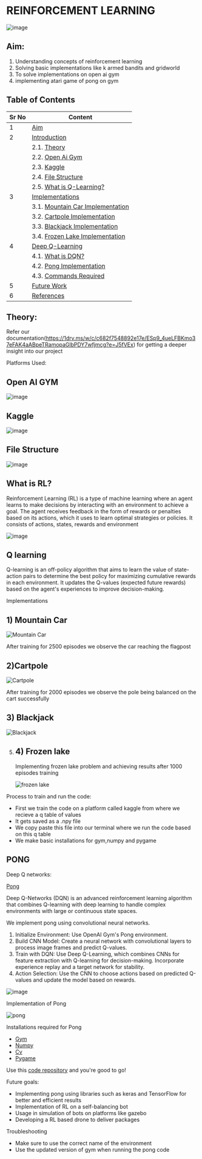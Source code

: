 # REINFORCEMENT LEARNING

![image](https://github.com/user-attachments/assets/fb57cc63-4175-48fe-8404-4797297112c5)


## Aim:
1) Understanding concepts of reinforcement learning
2) Solving basic implementations like k armed bandits and gridworld
3) To solve implementations on open ai gym
4) implementing atari game of pong on gym


## Table of Contents

| Sr No | Content                                    |
|-------|--------------------------------------------|
| 1     | [Aim](https://github.com/De-funkd/gym_master-Sra-/blob/main/README.md#aim)                          |
| 2     | [Introduction](https://github.com/De-funkd/gym_master-Sra-/blob/main/README.md#theory)                   |
|       | 2.1. [Theory](https://github.com/De-funkd/gym_master-Sra-/blob/main/README.md#theory)                    |
|       | 2.2. [Open Ai Gym](https://github.com/De-funkd/gym_master-Sra-/blob/main/README.md#Open-Ai-Gym)            |
|       | 2.3. [Kaggle](https://github.com/De-funkd/gym_master-Sra-/blob/main/README.md#Kaggle)            |
|       | 2.4. [File Structure](https://github.com/De-funkd/gym_master-Sra-/blob/main/README.md#File-Structure)               |
|       | 2.5. [What is Q-Learning?](https://github.com/De-funkd/gym_master-Sra-/blob/main/README.md#what-is-Q-learning)       |
| 3     | [Implementations](https://github.com/De-funkd/gym_master-Sra-/blob/main/README.md#Implementations)                |       
|       | 3.1. [Mountain Car Implementation](https://github.com/De-funkd/gym_master-Sra-/blob/main/README.md#Mountain-Car-Implementation) |       
|       | 3.2. [Cartpole Implementation](https://github.com/De-funkd/gym_master-Sra-/blob/main/README.md#Cartpole-Implementation)   |       
|       | 3.3. [Blackjack Implementation](https://github.com/De-funkd/gym_master-Sra-/blob/main/README.md#Blackjack-Implementation)  |       
|       | 3.4. [Frozen Lake Implementation](https://github.com/De-funkd/gym_master-Sra-/blob/main/README.md#Frozen-Lake-Implementation) |       
| 4     | [Deep Q-Learning](https://github.com/De-funkd/gym_master-Sra-/blob/main/README.md#Deep-Q-Learning)                |       
|       | 4.1. [What is DQN?](https://github.com/De-funkd/gym_master-Sra-/blob/main/README.md#What-Is-DQN)              |       
|       | 4.2. [Pong Implementation](https://github.com/De-funkd/gym_master-Sra-/blob/main/README.md#Pong-Implementation)       |       
|       | 4.3. [Commands Required](https://github.com/De-funkd/gym_master-Sra-/blob/main/README.md#Commands-Required)         |       
| 5     | [Future Work](https://github.com/De-funkd/gym_master-Sra-/blob/main/README.md#Future-Work)                    |       
| 6     | [References](https://github.com/De-funkd/gym_master-Sra-/blob/main/README.md#References)                     |
  

   

## Theory:
Refer our documentation(https://1drv.ms/w/c/c682f7548892e17e/ESp9_4ueLFBKmo37eFAK4aABpeTRamopaGlbPDY7wfjmcg?e=J5fVEx) for getting a deeper insight into our project

Platforms Used:

## Open AI GYM


![image](https://github.com/user-attachments/assets/0ff8bd67-c583-44a6-9361-fcdfa0677bef)


## Kaggle

![image](https://github.com/user-attachments/assets/edf2db32-6e79-43ca-bd96-4c9551b62406)





## File Structure


![image](https://github.com/user-attachments/assets/db53041f-57c1-4c57-94a4-59b60239e7c3)




## What is RL?

  Reinforcement Learning (RL) is a type of machine learning where an agent learns to make decisions by interacting with an environment to achieve a goal. 
  The agent receives feedback in the form of rewards or penalties based on its actions, which it uses to learn optimal strategies or policies.
  It consists of actions, states, rewards and environment


![image](https://github.com/user-attachments/assets/0f0aa061-a6a9-4b6a-8974-7b3cc5afb02f)





## Q learning
Q-learning is an off-policy algorithm that aims to learn the value of state-action pairs to determine the best policy for maximizing cumulative rewards in each environment. It updates the Q-values (expected future rewards) based on the agent's experiences to improve decision-making.

Implementations

 ## 1) Mountain Car


 

   ![Mountain Car](https://miro.medium.com/v2/resize:fit:1200/1*kn59uPbJKlD2spM1vVAbKg.gif)
   
    
 

After training for 2500 episodes we observe the car reaching the flagpost

## 2)Cartpole


   

![Cartpole](https://trencseni.com/images/cartpole.gif)



After training for 2000 episodes we observe the pole being balanced on the cart successfully


  ## 3) Blackjack
      
      

   ![Blackjack](https://www.gymlibrary.dev/_images/blackjack.gif)
  

   




5) ## 4) Frozen lake

    Implementing frozen lake problem and achieving results after 1000 episodes training



 
   
   ![frozen lake](https://gymnasium.farama.org/_images/frozen_lake.gif)





Process to train and run the code:
 * First we train the code on a platform called kaggle from where we recieve a q table of values
*  It gets saved as a .npy file
*  We copy paste this file into our terminal where we run the code based on this q table
*  We make basic installations for gym,numpy and pygame


## PONG
Deep Q networks:
 
[Pong](https://mir-s3-cdn-cf.behance.net/project_modules/max_1200/c08edd97535089.5ec71d61c627a.gif)
 



Deep Q-Networks (DQN) is an advanced reinforcement learning algorithm that combines Q-learning with deep learning to handle complex environments with large or continuous state spaces. 

We implement pong using convolutional neural networks. 
1.	Initialize Environment: Use OpenAI Gym's Pong environment.
2.	Build CNN Model: Create a neural network with convolutional layers to process image frames and predict Q-values.
3.	Train with DQN: Use Deep Q-Learning, which combines CNNs for feature extraction with Q-learning for decision-making. Incorporate experience replay and a target network for stability.
4.	Action Selection: Use the CNN to choose actions based on predicted Q-values and update the model based on rewards.


![image](https://github.com/user-attachments/assets/26e68d1b-4575-431a-b46e-8816aca7d8d1)



Implementation of Pong




![pong](https://www.gymlibrary.dev/_images/pong.gif)




Installations required for Pong
* [Gym](https://github.com/openai/gym)
* [Numpy](https://numpy.org/install/)
* [Cv](https://opencv.org/get-started/)
* [Pygame](https://www.pygame.org/download.shtml)
  

Use this [code repository](https://github.com/De-funkd/gym_master-Sra-)  and you're good to go!





Future goals:
*	Implementing pong using libraries such as keras and TensorFlow for better and efficient results
*	Implementation of RL on a self-balancing bot
* Usage in simulation of bots on platforms like gazebo
*	Developing a RL based drone to deliver packages

Troubleshooting
* Make sure to use the correct name of the environment
* Use the updated version of gym when running the pong code

   
